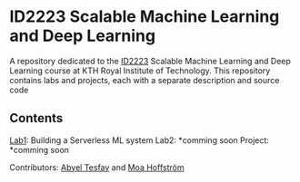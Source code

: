 # ID2223 Scalable Machine Learning and Deep Learning
A repository dedicated to the [ID2223](https://www.kth.se/student/kurser/kurs/ID2223?l=en) Scalable Machine Learning and Deep Learning course at KTH Royal Institute of Technology. This repository contains labs and projects, each with a separate description and source code

## Contents

[Lab1](https://github.com/AbyelT/ID2223-Scalable-ML-and-DL/tree/main/Lab1): Building a Serverless ML system
Lab2: *comming soon
Project: *comming soon

Contributors: [Abyel Tesfay](https://github.com/AbyelT) and [Moa Hoffström](https://github.com/moahoffstrom)
